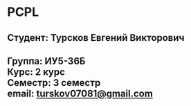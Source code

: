 # PCPL

## Студент: Турсков Евгений Викторович  
**Группа:** ИУ5-36Б  
**Курс:** 2 курс  
**Семестр:** 3 семестр  
**email:** turskov07081@gmail.com
---
